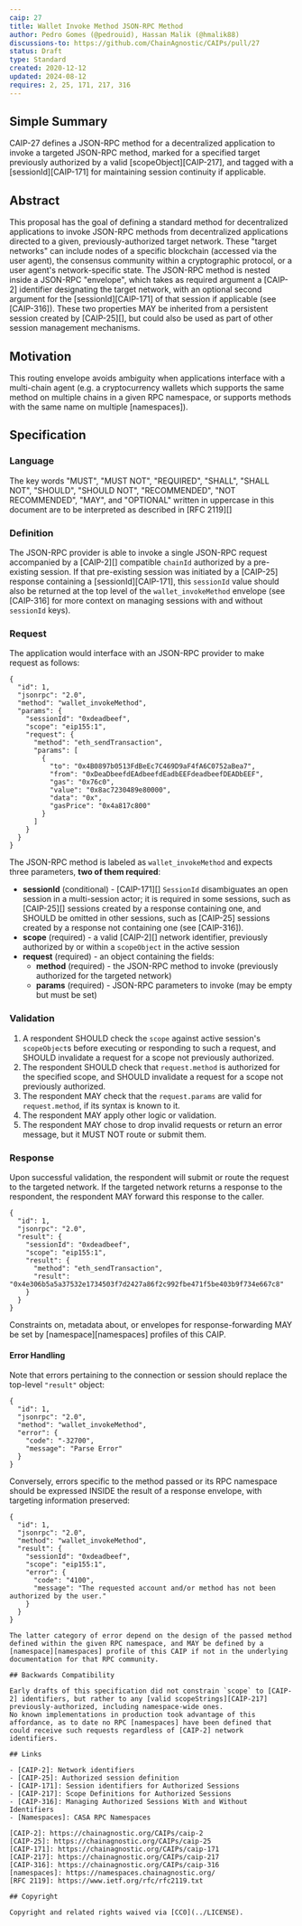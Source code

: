 ```yaml
---
caip: 27
title: Wallet Invoke Method JSON-RPC Method
author: Pedro Gomes (@pedrouid), Hassan Malik (@hmalik88)
discussions-to: https://github.com/ChainAgnostic/CAIPs/pull/27
status: Draft
type: Standard
created: 2020-12-12
updated: 2024-08-12
requires: 2, 25, 171, 217, 316
---
```


## Simple Summary

CAIP-27 defines a JSON-RPC method for a decentralized application to invoke a targeted JSON-RPC method, marked for a specified target previously authorized by a valid [scopeObject][CAIP-217], and tagged with a [sessionId][CAIP-171] for maintaining session continuity if applicable.

## Abstract

This proposal has the goal of defining a standard method for decentralized applications to invoke JSON-RPC methods from decentralized applications directed to a given, previously-authorized target network.
These "target networks" can include nodes of a specific blockchain (accessed via the user agent), the consensus community within a cryptographic protocol, or a user agent's network-specific state.
The JSON-RPC method is nested inside a JSON-RPC "envelope", which takes as required argument a [CAIP-2] identifier designating the target network, with an optional second argument for the [sessionId][CAIP-171] of that session if applicable (see [CAIP-316]).
These two properties MAY be inherited from a persistent session created by [CAIP-25][], but could also be used as part of other session management mechanisms.

## Motivation

This routing envelope avoids ambiguity when applications interface with a multi-chain agent (e.g. a cryptocurrency wallets which supports the same method on multiple chains in a given RPC namespace, or supports methods with the same name on multiple [namespaces]).

## Specification

### Language

The key words "MUST", "MUST NOT", "REQUIRED", "SHALL", "SHALL NOT", "SHOULD", "SHOULD NOT", "RECOMMENDED", "NOT RECOMMENDED", "MAY", and "OPTIONAL" written in uppercase in this document are to be interpreted as described in [RFC 2119][]

### Definition

The JSON-RPC provider is able to invoke a single JSON-RPC request accompanied by a [CAIP-2][] compatible `chainId` authorized by a pre-existing session.
If that pre-existing session was initiated by a [CAIP-25] response containing a [sessionId][CAIP-171], this `sessionId` value should also be returned at the top level of the `wallet_invokeMethod` envelope (see [CAIP-316] for more context on managing sessions with and without `sessionId` keys).

### Request

The application would interface with an JSON-RPC provider to make request as follows:

```jsonc
{
  "id": 1,
  "jsonrpc": "2.0",
  "method": "wallet_invokeMethod",
  "params": {
    "sessionId": "0xdeadbeef",
    "scope": "eip155:1",
    "request": {
      "method": "eth_sendTransaction",
      "params": [
        {
          "to": "0x4B0897b0513FdBeEc7C469D9aF4fA6C0752aBea7",
          "from": "0xDeaDbeefdEAdbeefdEadbEEFdeadbeefDEADbEEF",
          "gas": "0x76c0",
          "value": "0x8ac7230489e80000",
          "data": "0x",
          "gasPrice": "0x4a817c800"
        }
      ]
    }
  }
}
```

The JSON-RPC method is labeled as `wallet_invokeMethod` and expects three parameters, **two of them required**:

- **sessionId** (conditional) - [CAIP-171][] `SessionId` disambiguates an open session in a multi-session actor; it is required in some sessions, such as [CAIP-25][] sessions created by a response containing one, and SHOULD be omitted in other sessions, such as [CAIP-25] sessions created by a response not containing one (see [CAIP-316]).
- **scope** (required) - a valid [CAIP-2][] network identifier, previously authorized by or within a `scopeObject` in the active session
- **request** (required) - an object containing the fields:
  - **method** (required) - the JSON-RPC method to invoke (previously authorized for the targeted network)
  - **params** (required) - JSON-RPC parameters to invoke (may be empty but must be set)

### Validation

1. A respondent SHOULD check the `scope` against active session's `scopeObject`s before executing or responding to such a request, and SHOULD invalidate a request for a scope not previously authorized.
2. The respondent SHOULD check that `request.method` is authorized for the specified scope, and SHOULD invalidate a request for a scope not previously authorized.
3. The respondent MAY check that the `request.params` are valid for `request.method`, if its syntax is known to it.
4. The respondent MAY apply other logic or validation.
5. The respondent MAY chose to drop invalid requests or return an error message, but it MUST NOT route or submit them.

### Response

Upon successful validation, the respondent will submit or route the request to the targeted network.
If the targeted network returns a response to the respondent, the respondent MAY forward this response to the caller.

```jsonc
{
  "id": 1,
  "jsonrpc": "2.0",
  "result": {
    "sessionId": "0xdeadbeef",
    "scope": "eip155:1",
    "result": {
      "method": "eth_sendTransaction",
      "result": "0x4e306b5a5a37532e1734503f7d2427a86f2c992fbe471f5be403b9f734e667c8"
    }
  }
}
```

Constraints on, metadata about, or envelopes for response-forwarding MAY be set by [namespace][namespaces] profiles of this CAIP.

#### Error Handling

Note that errors pertaining to the connection or session should replace the top-level `"result"` object:

```jsonc
{
  "id": 1,
  "jsonrpc": "2.0",
  "method": "wallet_invokeMethod",
  "error": {
    "code": "-32700",
    "message": "Parse Error"
  }
}
```

Conversely, errors specific to the method passed or its RPC namespace should be expressed INSIDE the result of a response envelope, with targeting information preserved:

```jsonc
{
  "id": 1,
  "jsonrpc": "2.0",
  "method": "wallet_invokeMethod",
  "result": {
    "sessionId": "0xdeadbeef",
    "scope": "eip155:1",
    "error": {
      "code": "4100",
      "message": "The requested account and/or method has not been authorized by the user."
    }
  }
}

The latter category of error depend on the design of the passed method defined within the given RPC namespace, and MAY be defined by a [namespace][namespaces] profile of this CAIP if not in the underlying documentation for that RPC community.

## Backwards Compatibility

Early drafts of this specification did not constrain `scope` to [CAIP-2] identifiers, but rather to any [valid scopeStrings][CAIP-217] previously-authorized, including namespace-wide ones.
No known implementations in production took advantage of this affordance, as to date no RPC [namespaces] have been defined that could receive such requests regardless of [CAIP-2] network identifiers.

## Links

- [CAIP-2]: Network identifiers
- [CAIP-25]: Authorized session definition
- [CAIP-171]: Session identifiers for Authorized Sessions
- [CAIP-217]: Scope Definitions for Authorized Sessions
- [CAIP-316]: Managing Authorized Sessions With and Without Identifiers
- [Namespaces]: CASA RPC Namespaces

[CAIP-2]: https://chainagnostic.org/CAIPs/caip-2
[CAIP-25]: https://chainagnostic.org/CAIPs/caip-25
[CAIP-171]: https://chainagnostic.org/CAIPs/caip-171
[CAIP-217]: https://chainagnostic.org/CAIPs/caip-217
[CAIP-316]: https://chainagnostic.org/CAIPs/caip-316
[namespaces]: https://namespaces.chainagnostic.org/
[RFC 2119]: https://www.ietf.org/rfc/rfc2119.txt

## Copyright

Copyright and related rights waived via [CC0](../LICENSE).

